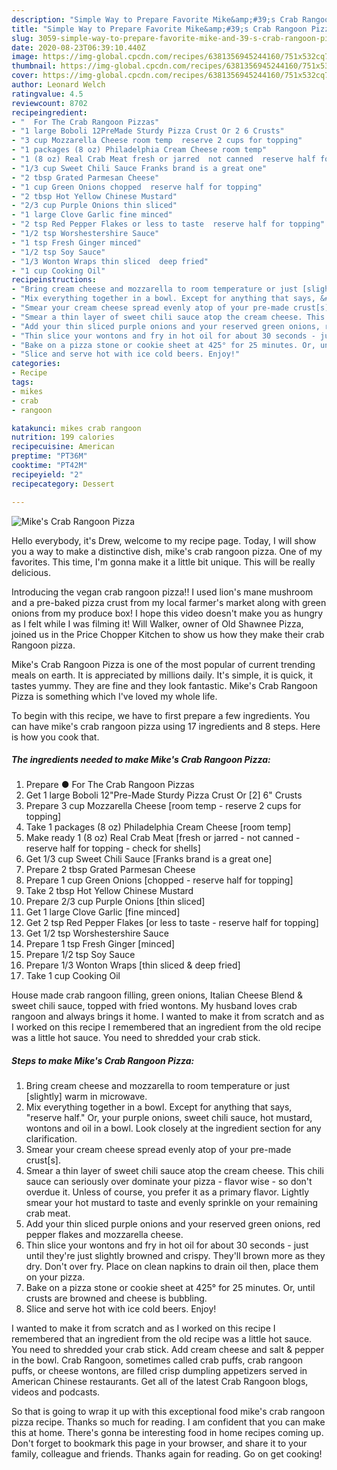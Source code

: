 ```yaml
---
description: "Simple Way to Prepare Favorite Mike&amp;#39;s Crab Rangoon Pizza"
title: "Simple Way to Prepare Favorite Mike&amp;#39;s Crab Rangoon Pizza"
slug: 3059-simple-way-to-prepare-favorite-mike-and-39-s-crab-rangoon-pizza
date: 2020-08-23T06:39:10.440Z
image: https://img-global.cpcdn.com/recipes/6381356945244160/751x532cq70/mikes-crab-rangoon-pizza-recipe-main-photo.jpg
thumbnail: https://img-global.cpcdn.com/recipes/6381356945244160/751x532cq70/mikes-crab-rangoon-pizza-recipe-main-photo.jpg
cover: https://img-global.cpcdn.com/recipes/6381356945244160/751x532cq70/mikes-crab-rangoon-pizza-recipe-main-photo.jpg
author: Leonard Welch
ratingvalue: 4.5
reviewcount: 8702
recipeingredient:
- "  For The Crab Rangoon Pizzas"
- "1 large Boboli 12PreMade Sturdy Pizza Crust Or 2 6 Crusts"
- "3 cup Mozzarella Cheese room temp  reserve 2 cups for topping"
- "1 packages (8 oz) Philadelphia Cream Cheese room temp"
- "1 (8 oz) Real Crab Meat fresh or jarred  not canned  reserve half for topping  check for shells"
- "1/3 cup Sweet Chili Sauce Franks brand is a great one"
- "2 tbsp Grated Parmesan Cheese"
- "1 cup Green Onions chopped  reserve half for topping"
- "2 tbsp Hot Yellow Chinese Mustard"
- "2/3 cup Purple Onions thin sliced"
- "1 large Clove Garlic fine minced"
- "2 tsp Red Pepper Flakes or less to taste  reserve half for topping"
- "1/2 tsp Worshestershire Sauce"
- "1 tsp Fresh Ginger minced"
- "1/2 tsp Soy Sauce"
- "1/3 Wonton Wraps thin sliced  deep fried"
- "1 cup Cooking Oil"
recipeinstructions:
- "Bring cream cheese and mozzarella to room temperature or just [slightly] warm in microwave."
- "Mix everything together in a bowl. Except for anything that says, &#34;reserve half.&#34; Or, your purple onions, sweet chili sauce, hot mustard, wontons and oil in a bowl. Look closely at the ingredient section for any clarification."
- "Smear your cream cheese spread evenly atop of your pre-made crust[s]."
- "Smear a thin layer of sweet chili sauce atop the cream cheese. This chili sauce can seriously over dominate your pizza - flavor wise - so don&#39;t overdue it. Unless of course, you prefer it as a primary flavor. Lightly smear your hot mustard to taste and evenly sprinkle on your remaining crab meat."
- "Add your thin sliced purple onions and your reserved green onions, red pepper flakes and mozzarella cheese."
- "Thin slice your wontons and fry in hot oil for about 30 seconds - just until they&#39;re just slightly browned and crispy. They&#39;ll brown more as they dry. Don&#39;t over fry. Place on clean napkins to drain oil then, place them on your pizza."
- "Bake on a pizza stone or cookie sheet at 425° for 25 minutes. Or, until crusts are browned and cheese is bubbling."
- "Slice and serve hot with ice cold beers. Enjoy!"
categories:
- Recipe
tags:
- mikes
- crab
- rangoon

katakunci: mikes crab rangoon 
nutrition: 199 calories
recipecuisine: American
preptime: "PT36M"
cooktime: "PT42M"
recipeyield: "2"
recipecategory: Dessert

---
```



![Mike&#39;s Crab Rangoon Pizza](https://img-global.cpcdn.com/recipes/6381356945244160/751x532cq70/mikes-crab-rangoon-pizza-recipe-main-photo.jpg)

Hello everybody, it's Drew, welcome to my recipe page. Today, I will show you a way to make a distinctive dish, mike&#39;s crab rangoon pizza. One of my favorites. This time, I'm gonna make it a little bit unique. This will be really delicious.

Introducing the vegan crab rangoon pizza!! I used lion&#39;s mane mushroom and a pre-baked pizza crust from my local farmer&#39;s market along with green onions from my produce box! I hope this video doesn&#39;t make you as hungry as I felt while I was filming it! Will Walker, owner of Old Shawnee Pizza, joined us in the Price Chopper Kitchen to show us how they make their crab Rangoon pizza.

Mike&#39;s Crab Rangoon Pizza is one of the most popular of current trending meals on earth. It is appreciated by millions daily. It's simple, it is quick, it tastes yummy. They are fine and they look fantastic. Mike&#39;s Crab Rangoon Pizza is something which I've loved my whole life.


To begin with this recipe, we have to first prepare a few ingredients. You can have mike&#39;s crab rangoon pizza using 17 ingredients and 8 steps. Here is how you cook that.

<!--inarticleads1-->

##### The ingredients needed to make Mike&#39;s Crab Rangoon Pizza:

1. Prepare  ● For The Crab Rangoon Pizzas
1. Get 1 large Boboli 12&#34;Pre-Made Sturdy Pizza Crust Or [2] 6&#34; Crusts
1. Prepare 3 cup Mozzarella Cheese [room temp - reserve 2 cups for topping]
1. Take 1 packages (8 oz) Philadelphia Cream Cheese [room temp]
1. Make ready 1 (8 oz) Real Crab Meat [fresh or jarred - not canned - reserve half for topping - check for shells]
1. Get 1/3 cup Sweet Chili Sauce [Franks brand is a great one]
1. Prepare 2 tbsp Grated Parmesan Cheese
1. Prepare 1 cup Green Onions [chopped - reserve half for topping]
1. Take 2 tbsp Hot Yellow Chinese Mustard
1. Prepare 2/3 cup Purple Onions [thin sliced]
1. Get 1 large Clove Garlic [fine minced]
1. Get 2 tsp Red Pepper Flakes [or less to taste - reserve half for topping]
1. Get 1/2 tsp Worshestershire Sauce
1. Prepare 1 tsp Fresh Ginger [minced]
1. Prepare 1/2 tsp Soy Sauce
1. Prepare 1/3 Wonton Wraps [thin sliced &amp; deep fried]
1. Take 1 cup Cooking Oil


House made crab rangoon filling, green onions, Italian Cheese Blend &amp; sweet chili sauce, topped with fried wontons. My husband loves crab rangoon and always brings it home. I wanted to make it from scratch and as I worked on this recipe I remembered that an ingredient from the old recipe was a little hot sauce. You need to shredded your crab stick. 

<!--inarticleads2-->

##### Steps to make Mike&#39;s Crab Rangoon Pizza:

1. Bring cream cheese and mozzarella to room temperature or just [slightly] warm in microwave.
1. Mix everything together in a bowl. Except for anything that says, &#34;reserve half.&#34; Or, your purple onions, sweet chili sauce, hot mustard, wontons and oil in a bowl. Look closely at the ingredient section for any clarification.
1. Smear your cream cheese spread evenly atop of your pre-made crust[s].
1. Smear a thin layer of sweet chili sauce atop the cream cheese. This chili sauce can seriously over dominate your pizza - flavor wise - so don&#39;t overdue it. Unless of course, you prefer it as a primary flavor. Lightly smear your hot mustard to taste and evenly sprinkle on your remaining crab meat.
1. Add your thin sliced purple onions and your reserved green onions, red pepper flakes and mozzarella cheese.
1. Thin slice your wontons and fry in hot oil for about 30 seconds - just until they&#39;re just slightly browned and crispy. They&#39;ll brown more as they dry. Don&#39;t over fry. Place on clean napkins to drain oil then, place them on your pizza.
1. Bake on a pizza stone or cookie sheet at 425° for 25 minutes. Or, until crusts are browned and cheese is bubbling.
1. Slice and serve hot with ice cold beers. Enjoy!


I wanted to make it from scratch and as I worked on this recipe I remembered that an ingredient from the old recipe was a little hot sauce. You need to shredded your crab stick. Add cream cheese and salt &amp; pepper in the bowl. Crab Rangoon, sometimes called crab puffs, crab rangoon puffs, or cheese wontons, are filled crisp dumpling appetizers served in American Chinese restaurants. Get all of the latest Crab Rangoon blogs, videos and podcasts. 

So that is going to wrap it up with this exceptional food mike&#39;s crab rangoon pizza recipe. Thanks so much for reading. I am confident that you can make this at home. There's gonna be interesting food in home recipes coming up. Don't forget to bookmark this page in your browser, and share it to your family, colleague and friends. Thanks again for reading. Go on get cooking!
